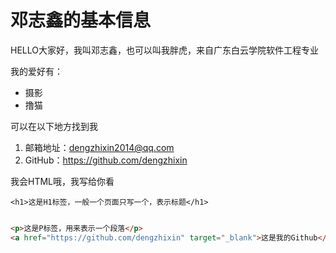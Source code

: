 # 邓志鑫的基本信息

HELLO大家好，我叫邓志鑫，也可以叫我胖虎，来自广东白云学院软件工程专业

我的爱好有：
* 摄影
* 撸猫

可以在以下地方找到我
1. 邮箱地址：dengzhixin2014@qq.com
2. GitHub：https://github.com/dengzhixin

我会HTML哦，我写给你看

`<h1>这是H1标签，一般一个页面只写一个，表示标题</h1>`
```html

<p>这是P标签，用来表示一个段落</p>
<a href="https://github.com/dengzhixin" target="_blank">这是我的Github</a>
```


 

